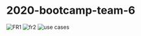 # 2020-bootcamp-team-6


![FR1](https://user-images.githubusercontent.com/29989590/90433043-e3099a00-e0d3-11ea-8693-240cad1238c3.png)
![fr2](https://user-images.githubusercontent.com/29989590/90433145-092f3a00-e0d4-11ea-96cf-40cd58458b27.png)
![use cases](https://user-images.githubusercontent.com/29989590/90433163-10eede80-e0d4-11ea-94e1-6dc4ad67579d.png)
